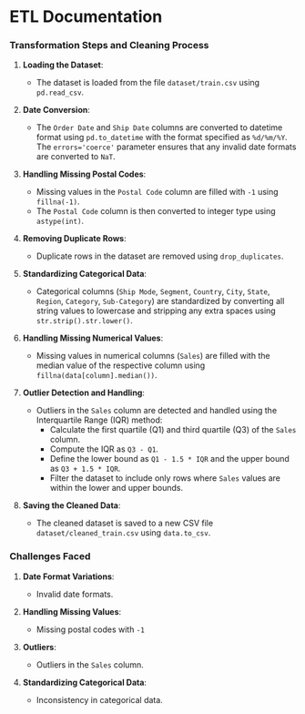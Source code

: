 # ETL Documentation

### Transformation Steps and Cleaning Process

1. **Loading the Dataset**:
   - The dataset is loaded from the file `dataset/train.csv` using `pd.read_csv`.

2. **Date Conversion**:
   - The `Order Date` and `Ship Date` columns are converted to datetime format using `pd.to_datetime` with the format specified as `%d/%m/%Y`. The `errors='coerce'` parameter ensures that any invalid date formats are converted to `NaT`.

3. **Handling Missing Postal Codes**:
   - Missing values in the `Postal Code` column are filled with `-1` using `fillna(-1)`.
   - The `Postal Code` column is then converted to integer type using `astype(int)`.

4. **Removing Duplicate Rows**:
   - Duplicate rows in the dataset are removed using `drop_duplicates`.

5. **Standardizing Categorical Data**:
   - Categorical columns (`Ship Mode`, `Segment`, `Country`, `City`, `State`, `Region`, `Category`, `Sub-Category`) are standardized by converting all string values to lowercase and stripping any extra spaces using `str.strip().str.lower()`.

6. **Handling Missing Numerical Values**:
   - Missing values in numerical columns (`Sales`) are filled with the median value of the respective column using `fillna(data[column].median())`.

7. **Outlier Detection and Handling**:
   - Outliers in the `Sales` column are detected and handled using the Interquartile Range (IQR) method:
     - Calculate the first quartile (Q1) and third quartile (Q3) of the `Sales` column.
     - Compute the IQR as `Q3 - Q1`.
     - Define the lower bound as `Q1 - 1.5 * IQR` and the upper bound as `Q3 + 1.5 * IQR`.
     - Filter the dataset to include only rows where `Sales` values are within the lower and upper bounds.

8. **Saving the Cleaned Data**:
   - The cleaned dataset is saved to a new CSV file `dataset/cleaned_train.csv` using `data.to_csv`.

### Challenges Faced

1. **Date Format Variations**:
   - Invalid date formats.

2. **Handling Missing Values**:
   - Missing postal codes with `-1`

3. **Outliers**:
   - Outliers in the `Sales` column.

4. **Standardizing Categorical Data**:
   - Inconsistency in categorical data. 
